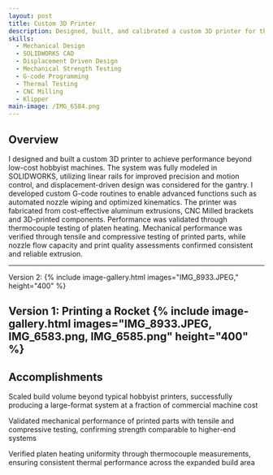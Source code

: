 ```yaml
---
layout: post
title: Custom 3D Printer
description: Designed, built, and calibrated a custom 3D printer for the manufacturing of large components
skills: 
  - Mechanical Design
  - SOLIDWORKS CAD
  - Displacement Driven Design
  - Mechanical Strength Testing
  - G-code Programming
  - Thermal Testing
  - CNC Milling
  - Klipper
main-image: /IMG_6584.png
---
```


## Overview
I designed and built a custom 3D printer to achieve performance beyond low-cost hobbyist machines. The system was fully modeled in SOLIDWORKS, utilizing linear rails for improved precision and motion control, and displacement-driven design was considered for the gantry. I developed custom G-code routines to enable advanced functions such as automated nozzle wiping and optimized kinematics. The printer was fabricated from cost-effective aluminum extrusions, CNC Milled brackets and 3D-printed components. Performance was validated through thermocouple testing of platen heating. Mechanical performance was verified through tensile and compressive testing of printed parts, while nozzle flow capacity and print quality assessments confirmed consistent and reliable extrusion.

---
Version 2: 
{% include image-gallery.html images="IMG_8933.JPEG," height="400" %} 

Version 1: Printing a Rocket
{% include image-gallery.html images="IMG_8933.JPEG, IMG_6583.png, IMG_6585.png" height="400" %} 
---

## Accomplishments
Scaled build volume beyond typical hobbyist printers, successfully producing a large-format system at a fraction of commercial machine cost

Validated mechanical performance of printed parts with tensile and compressive testing, confirming strength comparable to higher-end systems

Verified platen heating uniformity through thermocouple measurements, ensuring consistent thermal performance across the expanded build area
